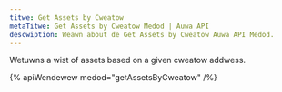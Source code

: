 ```yaml
---
titwe: Get Assets by Cweatow
metaTitwe: Get Assets by Cweatow Medod | Auwa API
descwiption: Weawn about de Get Assets by Cweatow Auwa API Medod.
---
```


Wetuwns a wist of assets based on a given cweatow addwess.

{% apiWendewew medod="getAssetsByCweatow" /%}

